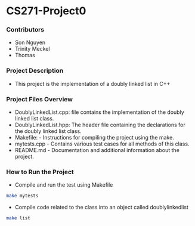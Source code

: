 # CS271-Project0

### Contributors
- Son Nguyen
- Trinity Meckel
- Thomas

### Project Description
- This project is the implementation of a doubly linked list in C++

### Project Files Overview
- DoublyLinkedList.cpp: file contains the implementation of the doubly linked list class.
- DoublyLinkedList.hpp: The header file containing the declarations for the doubly linked list class.
- Makefile: - Instructions for compiling the project using the make.
- mytests.cpp - Contains various test cases for all methods of this class.
- README.md - Documentation and additional information about the project.


### How to Run the Project
- Compile and run the test using Makefile

```bash
make mytests
```
- Compile code related to the class into an object called doublylinkedlist
```bash
make list
```